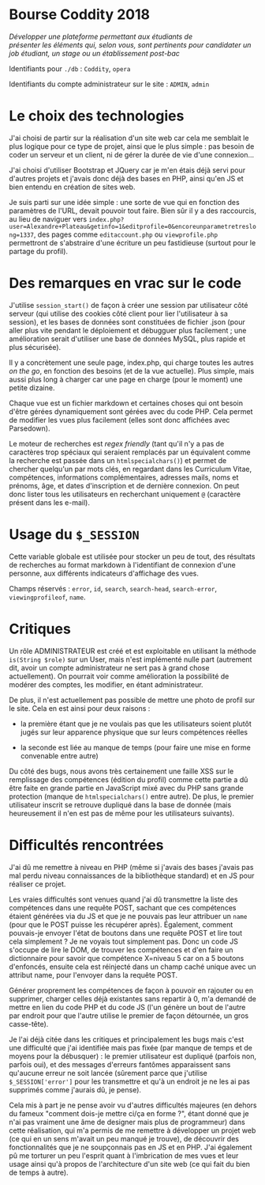 # Bourse Coddity 2018

*Développer une plateforme permettant aux étudiants de présenter les éléments qui, selon vous, sont pertinents pour candidater un job étudiant, un stage ou un établissement post-bac*

Identifiants pour `./db` : `Coddity`, `opera`

Identifiants du compte administrateur sur le site : `ADMIN`, `admin`

# Le choix des technologies

J'ai choisi de partir sur la réalisation d'un site web car cela me semblait le plus logique pour ce type de projet, ainsi que le plus simple : pas besoin de coder un serveur et un client, ni de gérer la durée de vie d'une connexion...

J'ai choisi d'utiliser Bootstrap et JQuery car je m'en étais déjà servi pour d'autres projets et j'avais donc déjà des bases en PHP, ainsi qu'en JS et bien entendu en création de sites web.

Je suis parti sur une idée simple : une sorte de vue qui en fonction des paramètres de l'URL, devait pouvoir tout faire. Bien sûr il y a des raccourcis, au lieu de naviguer vers `index.php?user=Alexandre+Plateau&getinfo=1&editprofile=0&encoreunparametretreslong=1337`, des pages comme `editaccount.php` ou `viewprofile.php` permettront de s'abstraire d'une écriture un peu fastidieuse (surtout pour le partage du profil).

# Des remarques en vrac sur le code

J'utilise `session_start()` de façon à créer une session par utilisateur côté serveur (qui utilise des cookies côté client pour lier l'utilisateur à sa session), et les bases de données sont constituées de fichier .json (pour aller plus vite pendant le déploiement et débugguer plus facilement ; une amélioration serait d'utiliser une base de données MySQL, plus rapide et plus sécurisée).

Il y a concrètement une seule page, index.php, qui charge toutes les autres *on the go*, en fonction des besoins (et de la vue actuelle). Plus simple, mais aussi plus long à charger car une page en charge (pour le moment) une petite dizaine.

Chaque vue est un fichier markdown et certaines choses qui ont besoin d'être gérées dynamiquement sont gérées avec du code PHP. Cela permet de modifier les vues plus facilement (elles sont donc affichées avec Parsedown).

Le moteur de recherches est *regex friendly* (tant qu'il n'y a pas de caractères trop spéciaux qui seraient remplacés par un équivalent comme la recherche est passée dans un `htmlspecialchars()`) et permet de chercher quelqu'un par mots clés, en regardant dans 
les Curriculum Vitae, compétences, informations complémentaires, adresses mails, noms et prénoms, âge, et dates d'inscription et de dernière connexion. On peut donc lister tous les utilisateurs en recherchant uniquement `@` (caractère présent dans les e-mail).

# Usage du `$_SESSION`

Cette variable globale est utilisée pour stocker un peu de tout, des résultats de recherches au format markdown à l'identifiant de connexion d'une personne, aux différents indicateurs d'affichage des vues.

Champs réservés : `error`, `id`, `search`, `search-head`, `search-error`, `viewingprofileof`, `name`.

# Critiques

Un rôle ADMINISTRATEUR est créé et est exploitable en utilisant la méthode `is(String $role)` sur un User, mais n'est implémenté nulle part (autrement dit, avoir un compte administrateur ne sert pas à grand chose actuellement). 
On pourrait voir comme amélioration la possibilité de modérer des comptes, les modifier, en étant administrateur.

De plus, il n'est actuellement pas possible de mettre une photo de profil sur le site. Cela en est ainsi pour deux raisons :

* la première étant que je ne voulais pas que les utilisateurs soient plutôt jugés sur leur apparence physique que sur leurs compétences réelles

* la seconde est liée au manque de temps (pour faire une mise en forme convenable entre autre)

Du côté des bugs, nous avons très certainement une faille XSS sur le remplissage des compétences (édition du profil) comme cette partie a dû être faite en grande partie en JavaScript mixé avec du PHP sans grande protection (manque de `htmlspecialchars()` entre autre). 
De plus, le premier utilisateur inscrit se retrouve dupliqué dans la base de donnée (mais heureusement il n'en est pas de même pour les utilisateurs suivants).

# Difficultés rencontrées

J'ai dû me remettre à niveau en PHP (même si j'avais des bases j'avais pas mal perdu niveau connaissances de la bibliothèque standard) et en JS pour réaliser ce projet.

Les vraies difficultés sont venues quand j'ai dû transmettre la liste des compétences dans une requête POST, sachant que ces compétences étaient générées via du JS et que je ne pouvais pas leur attribuer un `name` (pour que le POST puisse les récupérer après).
Également, comment pouvais-je envoyer l'état de boutons dans une requête POST et lire tout cela simplement ? Je ne voyais tout simplement pas. Donc un code JS s'occupe de lire le DOM, de trouver les compétences et d'en faire un dictionnaire pour savoir que 
compétence X=niveau 5 car on a 5 boutons d'enfoncés, ensuite cela est réinjecté dans un champ caché unique avec un attribut name, pour l'envoyer dans la requête POST.

Générer proprement les compétences de façon à pouvoir en rajouter ou en supprimer, charger celles déjà existantes sans repartir à 0, m'a demandé de mettre en lien du code PHP et du code JS (l'un génère un bout de l'autre par endroit pour que l'autre utilise le premier de façon détournée, un gros casse-tête).

Je l'ai déjà citée dans les critiques et principalement les bugs mais c'est une difficulté que j'ai identifiée mais pas fixée (par manque de temps et de moyens pour la débusquer) : le premier utilisateur est dupliqué (parfois non, parfois oui), et des messages d'erreurs
fantômes apparaissent sans qu'aucune erreur ne soit lancée (sûrement parce que j'utilise `$_SESSION['error']` pour les transmettre et qu'à un endroit je ne les ai pas supprimés comme j'aurais dû, je pense).

Cela mis à part je ne pense avoir vu d'autres difficultés majeures (en dehors du fameux "comment dois-je mettre ci/ça en forme ?", étant donné que je n'ai pas vraiment une âme de designer mais plus de programmeur) dans cette réalisation, qui m'a permis de 
me remettre à développer un projet web (ce qui en un sens m'avait un peu manqué je trouve), de découvrir des fonctionnalités que je ne soupçonnais pas en JS et en PHP. J'ai également pû me torturer un peu l'esprit quant à l'imbrication de mes vues et leur usage
ainsi qu'à propos de l'architecture d'un site web (ce qui fait du bien de temps à autre).